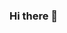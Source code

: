 ### Hi there 👋

<!--
**Ahmed tareq** is a ✨ _special_ ✨ repository because its `README.md` (this file) appears on your GitHub profile.

Here are some ideas to get you started:

- 🔭 I’m currently working on ...
- 🌱 I’m currently learning django
- 👯 I’m looking to collaborate on ...
- 🤔 I’m looking for help with ...
- 💬 Ask me about ...
- 📫 How to reach me: call me on +201002828648
- 😄 Pronouns: ...
- ⚡ Fun fact: ...
-->
